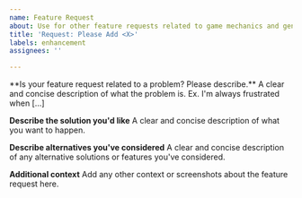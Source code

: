 ```yaml
---
name: Feature Request
about: Use for other feature requests related to game mechanics and general mod suggestions.
title: 'Request: Please Add <X>'
labels: enhancement
assignees: ''

---
```


<TEMP>
**Is your feature request related to a problem? Please describe.**
A clear and concise description of what the problem is. Ex. I'm always frustrated when [...]

**Describe the solution you'd like**
A clear and concise description of what you want to happen.

**Describe alternatives you've considered**
A clear and concise description of any alternative solutions or features you've considered.

**Additional context**
Add any other context or screenshots about the feature request here.
